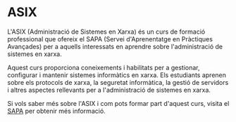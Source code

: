 # ASIX

L'ASIX (Administració de Sistemes en Xarxa) és un curs de formació professional que ofereix el SAPA (Servei d'Aprenentatge en Pràctiques Avançades) per a aquells interessats en aprendre sobre l'administració de sistemes en xarxa.

Aquest curs proporciona coneixements i habilitats per a gestionar, configurar i mantenir sistemes informàtics en xarxa. Els estudiants aprenen sobre els protocols de xarxa, la seguretat informàtica, la gestió de servidors i altres aspectes rellevants per a l'administració de sistemes en xarxa.

Si vols saber més sobre l'ASIX i com pots formar part d'aquest curs, visita el [SAPA](https://www.sapalomera.cat) per obtenir més informació.
